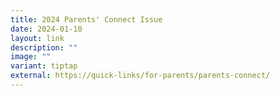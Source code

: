 ```yaml
---
title: 2024 Parents' Connect Issue
date: 2024-01-10
layout: link
description: ""
image: ""
variant: tiptap
external: https://quick-links/for-parents/parents-connect/
---
```

